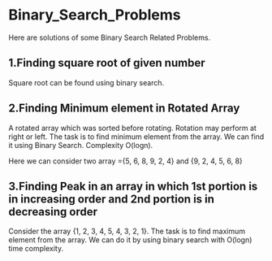 # Binary_Search_Problems
Here are solutions of some Binary Search Related Problems.

## 1.Finding square root of given number
Square root can be found using binary search. 

## 2.Finding Minimum element in Rotated Array
A rotated array which was sorted before rotating. Rotation may perform at right or left. The task is to find minimum element from the array. We can find it using Binary Search. Complexity O(logn).

Here we can consider two array ={5, 6, 8, 9, 2, 4} and {9, 2, 4, 5, 6, 8}
## 3.Finding Peak in an array in which 1st portion is in increasing order and 2nd portion is in decreasing order
Consider the array {1, 2, 3, 4, 5, 4, 3, 2, 1}. The task is to find maximum element from the array. We can do it by using binary search with O(logn) time complexity.

